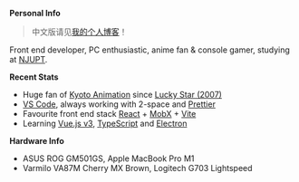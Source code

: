 **Personal Info**

> 中文版请见[我的个人博客](https://blog.dsrkafuu.su)！

Front end developer, PC enthusiastic, anime fan & console gamer, studying at [NJUPT](https://www.njupt.edu.cn).

**Recent Stats**

- Huge fan of [Kyoto Animation](https://www.kyotoanimation.co.jp) since [Lucky Star (2007)](https://www.kyotoanimation.co.jp/works/luckystar/)
- [VS Code](https://code.visualstudio.com), always working with 2-space and [Prettier](https://prettier.io)
- Favourite front end stack [React](https://reactjs.org) + [MobX](https://mobx.js.org) + [Vite](https://vitejs.dev)
- Learning [Vue.js v3](https://v3.vuejs.org), [TypeScript](https://www.typescriptlang.org) and [Electron](https://www.electronjs.org)

**Hardware Info**

- ASUS ROG GM501GS, Apple MacBook Pro M1
- Varmilo VA87M Cherry MX Brown, Logitech G703 Lightspeed
